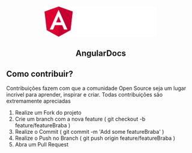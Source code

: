 <p align="center">
    <img src="./img/logoAngular.png" height="80" width="300">
</p>

<p align="center">
    <h2 align="center">AngularDocs</h2>
</p>

## Como contribuir?

Contribuições fazem com que a comunidade Open Source seja um lugar incrível para aprender, inspirar e criar. Todas contribuições são extremamente apreciadas

1. Realize um Fork do projeto
2. Crie um branch com a nova feature ( git checkout -b feature/featureBraba )
3. Realize o Commit ( git commit -m 'Add some featureBraba' )
4. Realize o Push no Branch ( git push origin feature/featureBraba )
5. Abra um Pull Request
